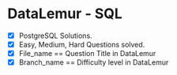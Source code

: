 # DataLemur - SQL 

 - [x] PostgreSQL Solutions.
 - [x] Easy, Medium, Hard Questions solved.
 - [x] File_name == Question Title in DataLemur
 - [x] Branch_name == Difficulty level in DataLemur
